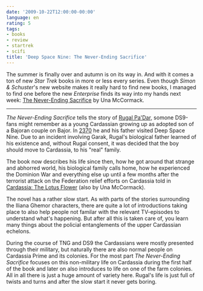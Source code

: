 ```yaml
---
date: '2009-10-22T12:00:00-00:00'
language: en
rating: 5
tags:
- books
- review
- startrek
- scifi
title: 'Deep Space Nine: The Never-Ending Sacrifice'
---
```



The summer is finally over and autumn is on its way in. And with it comes a ton of new <em>Star Trek</em> books in more or less every series. Even though <em>Simon &amp; Schuster</em>&#39;s new website makes it really hard to find new books, I managed to find one before the new <em>Enterprise</em> finds its way into my hands next week: <a href="http://memory-alpha.org/en/wiki/The_Never-Ending_Sacrifice">The Never-Ending Sacrifice</a> by Una McCormack.

-------------

<em>The Never-Ending Sacrifice</em> tells the story of <a href="http://memory-alpha.org/en/index.php/Rugal">Rugal Pa&#39;Dar,</a> somone DS9-fans might remember as a young Cardassian growing up as adopted son of a Bajoran couple on Bajor. In <a href="http://memory-alpha.org/en/wiki/Cardassians_(episode)">2370</a> he and his father visited Deep Space Nine. Due to an incident involving Garak, Rugal&#39;s biological father learned of his existence and, without Rugal consent, it was decided that the boy should move to Cardassia, to his &quot;real&quot; family.

The book now describes his life since then, how he got around that strange and abhorred world, his biological family calls home, how he experienced the Dominion War and everything else up until a few months after the terrorist attack on the Federation relief efforts on Cardassia told in <a href="http://memory-beta.wikia.com/wiki/Cardassia:_The_Lotus_Flower">Cardassia: The Lotus Flower</a> (also by Una McCormack).

The novel has a rather slow start. As with parts of the stories surrounding the Iliana Ghemor characters, there are quite a lot of introductions taking place to also help people not familar with the relevant TV-episodes to understand what&#39;s happening. But after all this is taken care of, you learn many things about the policial entanglements of the upper Cardassian echelons.

During the course of TNG and DS9 the Cardassians were mostly presented through their military, but naturally there are also normal people on Cardassia Prime and its colonies. For the most part <em>The Never-Ending Sacrifice</em> focuses on this non-military life on Cardassia during the first half of the book and later on also introduces to life on one of the farm colonies. All in all there is just a huge amount of variety here. Rugal&#39;s life is just full of twists and turns and after the slow start it never gets boring.
